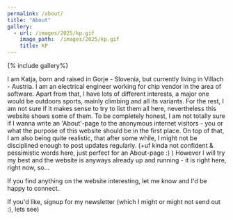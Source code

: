 ```yaml
---
permalink: /about/
title: "About"
gallery:
  - url: /images/2025/kp.gif
    image_path:  /images/2025/kp.gif
    title: KP
---
```


{% include gallery%}

I am Katja, born and raised in Gorje - Slovenia, but currently living in Villach - Austria.
I am an electrical engineer working for chip vendor in the area of software.
Apart from that, I have lots of different interests, a major one would be outdoors sports, 
mainly climbing and all its variants. 
For the rest, I am not sure if it makes sense to try to list them all here, nevertheless this website shows some of them.
To be completely honest, I am not totally sure if I wanna write an 'About'-page to the anonymous internet visitors - you 
or what the purpose of this website should be in the first place.
On top of that, I am also being quite realistic, that after some while, I might not be disciplined enough to post updates regularly. 
(+uf kinda not confident & pessimistic words here, just perfect for an About-page :) ) 
However I will try my best and the website is anyways already up and running - it is right here, right now, so...

If you find anything on the website interesting, let me know and I'd be happy to connect.

If you'd like, signup for my newsletter (which I might or might not send out :), lets see)